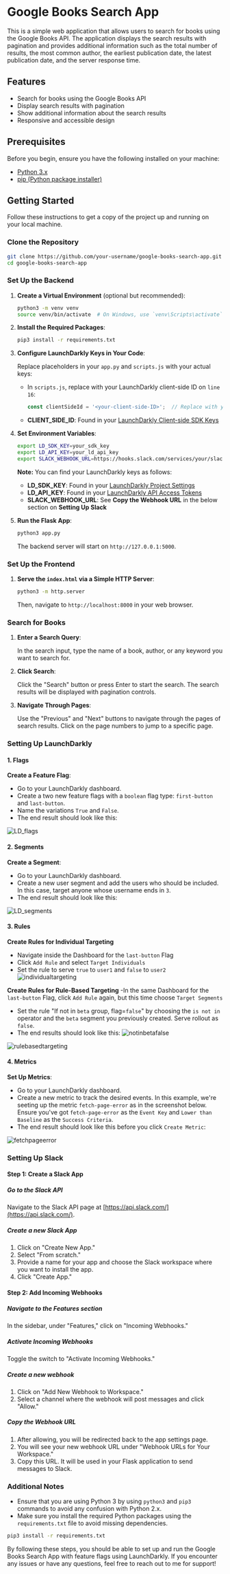 # Google Books Search App

This is a simple web application that allows users to search for books using the Google Books API. The application displays the search results with pagination and provides additional information such as the total number of results, the most common author, the earliest publication date, the latest publication date, and the server response time.

## Features

- Search for books using the Google Books API
- Display search results with pagination
- Show additional information about the search results
- Responsive and accessible design

## Prerequisites

Before you begin, ensure you have the following installed on your machine:

- [Python 3.x](https://www.python.org/downloads/)
- [pip (Python package installer)](https://pip.pypa.io/en/stable/installation/)

## Getting Started

Follow these instructions to get a copy of the project up and running on your local machine.

### Clone the Repository

```bash
git clone https://github.com/your-username/google-books-search-app.git
cd google-books-search-app
```

### Set Up the Backend

1. **Create a Virtual Environment** (optional but recommended):

    ```bash
    python3 -m venv venv
    source venv/bin/activate  # On Windows, use `venv\Scripts\activate`
    ```

2. **Install the Required Packages**:

    ```bash
    pip3 install -r requirements.txt
    ```

3. **Configure LaunchDarkly Keys in Your Code**:

    Replace placeholders in your `app.py` and `scripts.js` with your actual keys:
    - In `scripts.js`, replace with your LaunchDarkly client-side ID on `line 16`:
      ```javascript
      const clientSideId = '<your-client-side-ID>';  // Replace with your actual client-side ID
      ```
    - **CLIENT_SIDE_ID**: Found in your [LaunchDarkly Client-side SDK Keys](https://docs.launchdarkly.com/sdk/client-side/javascript#configuring-your-project-and-environment)

4. **Set Environment Variables**:

    ```bash
    export LD_SDK_KEY=your_sdk_key
    export LD_API_KEY=your_ld_api_key
    export SLACK_WEBHOOK_URL=https://hooks.slack.com/services/your/slack/webhook
    ```

    **Note:** You can find your LaunchDarkly keys as follows:
    - **LD_SDK_KEY**: Found in your [LaunchDarkly Project Settings](https://docs.launchdarkly.com/sdk/server-side/node-js#configuring-your-project-and-environment)
    - **LD_API_KEY**: Found in your [LaunchDarkly API Access Tokens](https://docs.launchdarkly.com/home/account-security/api-access-tokens)
    - **SLACK_WEBHOOK_URL**: See **Copy the Webhook URL** in the below section on **Setting Up Slack**

5. **Run the Flask App**:

    ```bash
    python3 app.py
    ```

    The backend server will start on `http://127.0.0.1:5000`.

### Set Up the Frontend

1. **Serve the `index.html` via a Simple HTTP Server**:

    ```bash
    python3 -m http.server
    ```

    Then, navigate to `http://localhost:8000` in your web browser.

### Search for Books

1. **Enter a Search Query**:

    In the search input, type the name of a book, author, or any keyword you want to search for.

2. **Click Search**:

    Click the "Search" button or press Enter to start the search. The search results will be displayed with pagination controls.

3. **Navigate Through Pages**:

    Use the "Previous" and "Next" buttons to navigate through the pages of search results. Click on the page numbers to jump to a specific page.

### Setting Up LaunchDarkly

#### 1. Flags

**Create a Feature Flag**:

- Go to your LaunchDarkly dashboard.
- Create a two new feature flags with a `boolean` flag type: `first-button` and `last-button`.
- Name the variations `True` and `False`.
- The end result should look like this:
    
![LD_flags](https://github.com/nicolemichelle88/googlebooks_featureflags/assets/19213563/f2e8be41-c2d9-4a18-ad32-ffcd341289c4)

#### 2. Segments

 **Create a Segment**:

- Go to your LaunchDarkly dashboard.
- Create a new user segment and add the users who should be included. In this case, target anyone whose username ends in `3`.
- The end result should look like this:

![LD_segments](https://github.com/nicolemichelle88/googlebooks_featureflags/assets/19213563/abca31a0-917c-4c89-a321-668f5409a177)

#### 3. Rules
**Create Rules for Individual Targeting**
- Navigate inside the Dashboard for the `last-button` Flag
- Click `Add Rule` and select `Target Individuals`
- Set the rule to serve `true` to `user1` and `false` to `user2`
![individualtargeting](https://github.com/nicolemichelle88/googlebooks_featureflags/assets/19213563/f40a806a-413d-4141-809a-f025bedaf362)

**Create Rules for Rule-Based Targeting**
-In the same Dashboard for the `last-button` Flag, click `Add Rule` again, but this time choose `Target Segments`
- Set the rule "If not in `beta` group, flag=`false`" by choosing the `is not in` operator and the `beta` segment you previously created. Serve rollout as `false`.
- The end results should look like this:
![notinbetafalse](https://github.com/nicolemichelle88/googlebooks_featureflags/assets/19213563/942e0091-6c9e-4112-8ea5-d3f8cf23a53c)

![rulebasedtargeting](https://github.com/nicolemichelle88/googlebooks_featureflags/assets/19213563/be3739e8-a897-44fa-86a2-38f7805d8b79)

#### 4. Metrics

**Set Up Metrics**:

- Go to your LaunchDarkly dashboard.
- Create a new metric to track the desired events. In this example, we're seeting up the metric `fetch-page-error` as in the screenshot below. Ensure you've got `fetch-page-error` as the `Event Key` and `Lower than Baseline` as the `Success Criteria`.
- The end result should look like this before you click `Create Metric`:
    
![fetchpageerror](https://github.com/nicolemichelle88/googlebooks_featureflags/assets/19213563/cc6e465e-a2c4-42dc-bbc8-017c708a881b)

### Setting Up Slack

#### Step 1: Create a Slack App

##### Go to the Slack API

Navigate to the Slack API page at [https://api.slack.com/](https://api.slack.com/).

##### Create a new Slack App

1. Click on "Create New App."
2. Select "From scratch."
3. Provide a name for your app and choose the Slack workspace where you want to install the app.
4. Click "Create App."

#### Step 2: Add Incoming Webhooks

##### Navigate to the Features section

In the sidebar, under "Features," click on "Incoming Webhooks."

##### Activate Incoming Webhooks

Toggle the switch to "Activate Incoming Webhooks."

##### Create a new webhook

1. Click on "Add New Webhook to Workspace."
2. Select a channel where the webhook will post messages and click "Allow."

##### Copy the Webhook URL

1. After allowing, you will be redirected back to the app settings page.
2. You will see your new webhook URL under "Webhook URLs for Your Workspace."
3. Copy this URL. It will be used in your Flask application to send messages to Slack.

### Additional Notes

- Ensure that you are using Python 3 by using `python3` and `pip3` commands to avoid any confusion with Python 2.x.
- Make sure you install the required Python packages using the `requirements.txt` file to avoid missing dependencies.

```bash
pip3 install -r requirements.txt
```

By following these steps, you should be able to set up and run the Google Books Search App with feature flags using LaunchDarkly. If you encounter any issues or have any questions, feel free to reach out to me for support!

